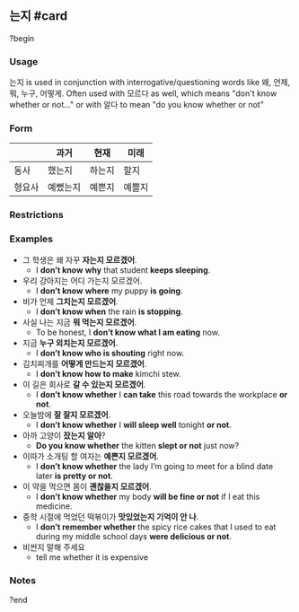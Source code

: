 ## 는지 #card
?begin
### Usage
는지 is used in conjunction with interrogative/questioning words like 왜, 언제, 뭐, 누구, 어떻게. Often used with 모르다 as well, which means "don't know whether or not..." or with 알다 to mean "do you know whether or not"
### Form
|     | 과거   | 현재  | 미래  |
| --- | ---- | --- | --- |
| 동사  | 했는지  | 하는지 | 할지  |
| 형요사 | 예뻤는지 | 예쁜지 | 예쁠지 |
### Restrictions
### Examples
* 그 학생은 왜 자꾸 **자는지 모르겠어**.
	* I **don’t know** **why** that student **keeps sleeping**.
* 우리 강아지는 어디 가는지 모르겠어.
	* I **don’t know** **where** my puppy **is going**.
* 비가 언제 **그치는지 모르겠어**.
	* I **don’t know when** the rain **is stopping**.
* 사실 나는 지금 **뭐 먹는지 모르겠어**.
	* To be honest, I **don’t know what I am eating** now.
* 지금 **누구 외치는지 모르겠어**.
	* I **don’t know who is shouting** right now.
* 김치찌개를 **어떻게 만드는지 모르겠어**.
	* I **don’t know how to make** kimchi stew.
* 이 길은 회사로 **갈 수 있는지 모르겠어**.
	* I **don’t know whether** I **can take** this road towards the workplace **or not**.
* 오늘밤에 **잘 잘지 모르겠어**.
	* I **don’t know whether** I **will sleep well** tonight **or not**.
* 아까 고양이 **잤는지 알아**?
	* **Do you know whether** the kitten **slept or not** just now?
* 이따가 소개팅 할 여자는 **예쁜지 모르겠어**.
	* I **don’t know whether** the lady I’m going to meet for a blind date later **is pretty or not**.
* 이 약을 먹으면 몸이 **괜찮을지 모르겠어**.
	* I **don’t know whether** my body **will be fine or not** if I eat this medicine.
* 중학 시절에 먹었던 떡볶이가 **맛있었는지 기억이 안 나**.
	* I **don’t remember whether** the spicy rice cakes that I used to eat during my middle school days **were delicious or not**.
* 비싼지 말해 주세요
	* tell me whether it is expensive
### Notes
<!--SR:!2025-07-09,3,250-->
?end

